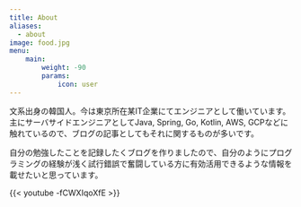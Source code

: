 ```yaml
---
title: About
aliases:
  - about
image: food.jpg
menu:
    main: 
        weight: -90
        params:
            icon: user
---
```


文系出身の韓国人。今は東京所在某IT企業にてエンジニアとして働いています。主にサーバサイドエンジニアとしてJava, Spring, Go, Kotlin, AWS, GCPなどに触れているので、ブログの記事としてもそれに関するものが多いです。

自分の勉強したことを記録したくブログを作りましたので、自分のようにプログラミングの経験が浅く試行錯誤で奮闘している方に有効活用できるような情報を載せたいと思っています。

{{< youtube -fCWXIqoXfE >}}